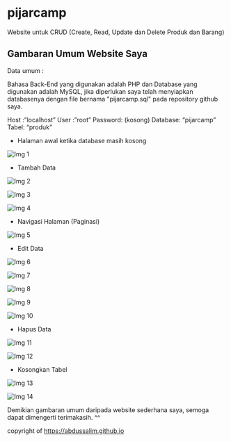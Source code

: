 # pijarcamp
Website untuk CRUD (Create, Read, Update dan Delete Produk dan Barang)

## Gambaran Umum Website Saya

Data umum :

Bahasa Back-End yang digunakan adalah PHP dan Database yang digunakan adalah MySQL, jika diperlukan saya telah menyiapkan databasenya dengan file bernama "pijarcamp.sql" pada repository github saya.

Host :”localhost”
User :”root”
Password: (kosong)
Database: “pijarcamp”
Tabel: “produk”

- Halaman awal ketika database masih kosong

![Img 1](images/1-awal-1.png)

- Tambah Data

![Img 2](images/2-tambah-1.png)

![Img 3](images/2-tambah-2.png)

![Img 4](images/2-tambah-3.png)

- Navigasi Halaman (Paginasi)

![Img 5](images/3-paginasi-1.png)

- Edit Data

![Img 6](images/4-edit-1.png)

![Img 7](images/4-edit-2.png)

![Img 8](images/4-edit-3.png)

![Img 9](images/4-edit-4.png)

![Img 10](images/4-edit-5.png)

- Hapus Data

![Img 11](images/5-hapus-1.png)

![Img 12](images/5-hapus-2.png)

- Kosongkan Tabel

![Img 13](images/6-kosong-1.png)

![Img 14](images/6-kosong-2.png)

Demikian gambaran umum daripada website sederhana saya, semoga dapat dimengerti terimakasih. ^^


copyright of https://abdussalim.github.io
